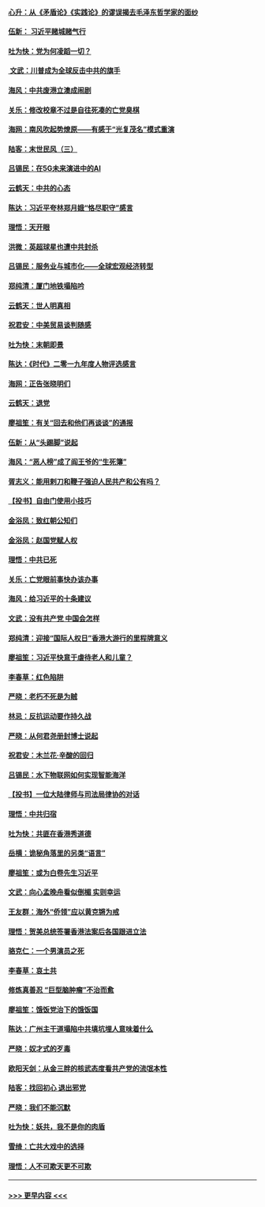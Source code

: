 #### [心升：从《矛盾论》《实践论》的谬误揭去毛泽东哲学家的面纱](../pages/nsc993/n11736962.md?t=12220344) 
#### [伍新： 习近平赌城赌气行](../pages/nsc993/n11736929.md?t=12220344) 
#### [吐为快：党为何凌蹈一切？](../pages/nsc993/n11736915.md?t=12220344) 
#### [ 文武：川普成为全球反击中共的旗手](../pages/nsc993/n11736882.md?t=12220344) 
#### [海风：中共废港立澳成闹剧](../pages/nsc993/n11735857.md?t=12220344) 
#### [关乐：修改校章不过是自往死凑的亡党臭棋](../pages/nsc993/n11735097.md?t=12220344) 
#### [海网：南风吹起势燎原——有感于“光复茂名”模式重演](../pages/nsc993/n11732308.md?t=12220344) 
#### [陆客：末世民风（三）](../pages/nsc993/n11732211.md?t=12220344) 
#### [吕锡民：在5G未来演进中的AI](../pages/nsc993/n11730010.md?t=12220344) 
#### [云鹤天：中共的心态](../pages/nsc993/n11729906.md?t=12220344) 
#### [陈达：习近平夸林郑月娥“恪尽职守”感言](../pages/nsc993/n11729881.md?t=12220344) 
#### [理悟：天开眼](../pages/nsc993/n11729699.md?t=12220344) 
#### [洪微：英超球星也遭中共封杀](../pages/nsc993/n11727243.md?t=12220344) 
#### [吕锡民：服务业与城市化——全球宏观经济转型](../pages/nsc993/n11725845.md?t=12220344) 
#### [郑纯清：厦门地铁塌陷吟](../pages/nsc993/n11725813.md?t=12220344) 
#### [云鹤天：世人明真相](../pages/nsc993/n11725621.md?t=12220344) 
#### [祝君安：中美贸易谈判随感](../pages/nsc993/n11725609.md?t=12220344) 
#### [吐为快：末朝即景](../pages/nsc993/n11723365.md?t=12220344) 
#### [陈达：《时代》二零一九年度人物评选感言](../pages/nsc993/n11723337.md?t=12220344) 
#### [海网：正告张晓明们](../pages/nsc993/n11723228.md?t=12220344) 
#### [云鹤天：退党](../pages/nsc993/n11723056.md?t=12220344) 
#### [廖祖笙：有关“回去和他们再谈谈”的通报](../pages/nsc993/n11722442.md?t=12220344) 
#### [伍新：从“头踢脚”说起](../pages/nsc993/n11722429.md?t=12220344) 
#### [海风：“恶人榜”成了阎王爷的“生死簿”](../pages/nsc993/n11722272.md?t=12220344) 
#### [胥志义：能用剌刀和鞭子强迫人民共产和公有吗？](../pages/nsc993/n11720569.md?t=12220344) 
#### [【投书】自由门使用小技巧](../pages/nsc993/n11720180.md?t=12220344) 
#### [金浴凤：致红朝公知们](../pages/nsc993/n11720563.md?t=12220344) 
#### [金浴凤：赵国党赋人权](../pages/nsc993/n11720533.md?t=12220344) 
#### [理悟：中共已死](../pages/nsc993/n11720233.md?t=12220344) 
#### [关乐：亡党眼前事快办该办事](../pages/nsc993/n11719160.md?t=12220344) 
#### [海风：给习近平的十条建议](../pages/nsc993/n11717616.md?t=12220344) 
#### [文武：没有共产党 中国会怎样](../pages/nsc993/n11717584.md?t=12220344) 
#### [郑纯清：迎接“国际人权日”香港大游行的里程牌意义](../pages/nsc993/n11717417.md?t=12220344) 
#### [廖祖笙：习近平快意于虐待老人和儿童？](../pages/nsc993/n11715313.md?t=12220344) 
#### [李春草：红色陷阱](../pages/nsc993/n11715029.md?t=12220344) 
#### [严晓：老朽不死是为贼](../pages/nsc993/n11712910.md?t=12220344) 
#### [林忌：反抗运动要作持久战](../pages/nsc993/n11712623.md?t=12220344) 
#### [严晓：从何君尧册封博士说起](../pages/nsc993/n11712465.md?t=12220344) 
#### [祝君安：木兰花·辛酸的回归](../pages/nsc993/n11712381.md?t=12220344) 
#### [吕锡民：水下物联网如何实现智能海洋](../pages/nsc993/n11711158.md?t=12220344) 
#### [【投书】一位大陆律师与司法局律协的对话](../pages/nsc993/n11709675.md?t=12220344) 
#### [理悟：中共归宿](../pages/nsc993/n11710059.md?t=12220344) 
#### [吐为快：共匪在香港秀道德](../pages/nsc993/n11709979.md?t=12220344) 
#### [岳横：诡秘角落里的另类“语言”](../pages/nsc993/n11709792.md?t=12220344) 
#### [廖祖笙：或为白卷先生习近平](../pages/nsc993/n11708330.md?t=12220344) 
#### [文武：向心孟晚舟看似倒楣 实则幸运](../pages/nsc993/n11708236.md?t=12220344) 
#### [王友群：海外“侨领”应以黄克锵为戒](../pages/nsc993/n11706176.md?t=12220344) 
#### [理悟：贺美总统签署香港法案后各国跟进立法](../pages/nsc993/n11706853.md?t=12220344) 
#### [骆克仁：一个男演员之死](../pages/nsc993/n11706677.md?t=12220344) 
#### [李春草：哀土共](../pages/nsc993/n11706255.md?t=12220344) 
#### [修炼真善忍 “巨型脑肿瘤”不治而愈](../pages/nsc993/n11705340.md?t=12220344) 
#### [廖祖笙：饿饭党治下的饿饭国](../pages/nsc993/n11705085.md?t=12220344) 
#### [陈达：广州主干道塌陷中共填坑埋人意味着什么](../pages/nsc993/n11705046.md?t=12220344) 
#### [严晓：奴才式的歹毒](../pages/nsc993/n11704826.md?t=12220344) 
#### [欧阳天剑：从金三胖的核武态度看共产党的流氓本性](../pages/nsc993/n11702238.md?t=12220344) 
#### [陆客：找回初心 退出邪党](../pages/nsc993/n11702213.md?t=12220344) 
#### [严晓：我们不能沉默](../pages/nsc993/n11702110.md?t=12220344) 
#### [吐为快：妖共，我不是你的肉盾](../pages/nsc993/n11701366.md?t=12220344) 
#### [雪绮：亡共大戏中的选择](../pages/nsc993/n11699922.md?t=12220344) 
#### [理悟：人不可欺天更不可欺](../pages/nsc993/n11699657.md?t=12220344) 

----
#### [ >>> 更早内容 <<< ](../indexes/nsc993-earlier.md)
